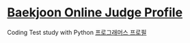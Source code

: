 # [Baekjoon Online Judge Profile](https://www.acmicpc.net/user/bonjenny)
Coding Test study with Python
[프로그래머스 프로필](https://career.programmers.co.kr/pr/bonjenny1_4385)
